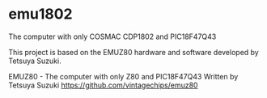 # emu1802
The computer with only COSMAC CDP1802 and PIC18F47Q43

This project is based on the EMUZ80 hardware and software developed by Tetsuya Suzuki.

EMUZ80 - The computer with only Z80 and PIC18F47Q43
  Written by Tetsuya Suzuki 
  https://github.com/vintagechips/emuz80
